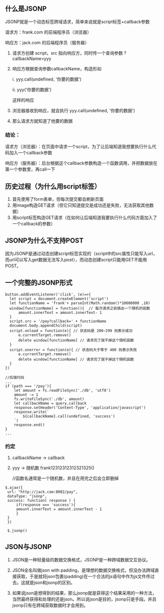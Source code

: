 ## 什么是JSONP
JSONP就是一个动态标签跨域请求，简单来说就是script标签+callback参数

请求方：frank.com 的前端程序员（浏览器）

响应方：jack.com 的后端程序员（服务器）

1. 请求方创建 script，src 指向响应方，同时传一个查询参数 ?callbackName=yyy
2. 响应方根据查询参数callbackName，构造形如
    
    i. yyy.call(undefined, '你要的数据')
    
    ii. yyy('你要的数据')
    
    这样的响应
3. 浏览器接收到响应，就会执行 yyy.call(undefined, '你要的数据')
4. 那么请求方就知道了他要的数据

  
### 结论：

请求方（浏览器）：在页面中请求一个script，为了让后端知道我想要执行什么代码加入一个callback参数

响应方（服务器）：后台根据这个callback参数构造一个函数调用，并把数据放在第一个参数里，再call一下
## 历史过程（为什么用script标签）
1. 首先使用了form表单，但每次提交都会刷新页面
2. 用image构造GET请求（但它只知道提交是成功还是失败，无法获取其他数据）
3. 用script标签构造GET请求（在如何让后端知道我要执行什么代码方面加入了一个callback的参数）
    
## JSONP为什么不支持POST
因为JSONP是通过动态创建script标签实现的（script中的src属性只能写入url，而url可以写入get数据无法写入post），而动态创建script只能用GET不能用POST。

## 一个完整的JSONP形式
    button.addEventListener('click', (e)=>{
      let script = document.createElement('script')
      let functionName = 'frank'+ parseInt(Math.random()*10000000 ,10)
      window[functionName] = function(){  // 每次请求之前搞出一个随机的函数
          amount.innerText = amount.innerText- 1
      }
      script.src = '/pay?callback=' + functionName
      document.body.appendChild(script)
      script.onload = function(e){ // 状态码是 200~299 则表示成功
          e.currentTarget.remove()
          delete window[functionName] // 请求完了就干掉这个随机函数
      }
      script.onerror = function(e){ // 状态码大于等于 400 则表示失败
          e.currentTarget.remove()
          delete window[functionName] // 请求完了就干掉这个随机函数
      }
    }) 
    
    //后端代码
    ...
    if (path === '/pay'){
        let amount = fs.readFileSync('./db', 'utf8')
        amount -= 1
        fs.writeFileSync('./db', amount)
        let callbackName = query.callback
        response.setHeader('Content-Type', 'application/javascript')
        response.write(`
            ${callbackName}.call(undefined, 'success')
        `)
        response.end()
    }
    ...    

### 约定

1. callbackName -> callback
2. yyy -> 随机数 frank12312312312321325()

    //函数名通常是一个随机数，并且在用完之后会立即删掉
```
$.ajax({
 url: "http://jack.com:8002/pay",
 dataType: "jsonp",
 success: function( response ) {
     if(response === 'success'){
     amount.innerText = amount.innerText - 1
     }
 }
 })

 $.jsonp()
```
## JSON与JSONP

  1. JSON是一种轻量级的数据交换格式，JSONP是一种跨域数据交互协议。

  2. JSON全名叫做json with padding，是理想的数据交换格式，但没办法跨域直接获取，于是就将json包裹(padding)在一个合法的js语句中作为js文件传过去。这就是json和jsonp的区别。

  3. 如果说json是想得到的结果，那么jsonp就是获得这个结果采用的一种方法，当然最终获得和处理的还是json。所以说json是目的，jsonp只是手段。并且jsonp只有在跨域获取数据时才会用到。